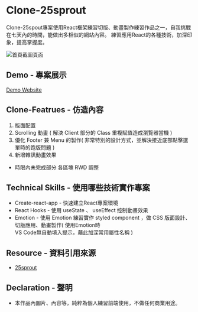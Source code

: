 # Clone-25sprout

Clone-25spout專案使用React框架練習切版、動畫製作練習作品之一，自我挑戰在七天內的時間，能做出多相似的網站內容。
練習應用React的各種技術，加深印象，提高掌握度。


![首頁截圖頁面](https://github.com/gn00667340/clone-25sprout/blob/master/src/assets/preview.png)

## Demo - 專案展示

[Demo Website](https://gn00667340.github.io/clone-25sprout/)

## Clone-Featrues - 仿造內容

  1. 版面配置
  2. Scrolling 動畫 ( 解決 Client 部分的 Class 重複賦值造成瀏覽器當機 )
  3. 優化 Footer 兼 Menu 的製作( 非常特別的設計方式，並解決接近底部點擊選單時的跑版問題 )
  4. 新增雜訊動畫效果
  
- 時限內未完成部分
  各區塊 RWD 調整

## Technical Skills - 使用哪些技術實作專案

- Create-react-app - 快速建立React專案環境
- React Hooks - 使用 useState 、 useEffect 控制動畫效果
- Emotion - 使用 Emotion 練習實作 styled component ，做 CSS 版面設計、切版應用、動畫製作( 使用Emotion時  
  VS Code無自動填入提示，藉此加深常用屬性名稱 )

## Resource - 資料引用來源

- [25sprout](https://www.25sprout.com/)

## Declaration - 聲明

- 本作品內圖片、內容等，純粹為個人練習前端使用，不做任何商業用途。
